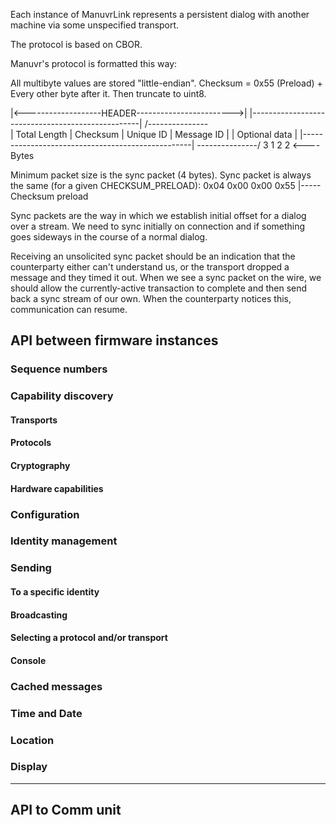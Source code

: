 Each instance of ManuvrLink represents a persistent dialog with another machine
via some unspecified transport.

The protocol is based on CBOR.



Manuvr's protocol is formatted this way:

All multibyte values are stored "little-endian".
Checksum = 0x55 (Preload) + Every other byte after it. Then truncate to uint8.

|<-------------------HEADER------------------------>|
|--------------------------------------------------|  /---------------\
| Total Length | Checksum | Unique ID | Message ID |  | Optional data |
|--------------------------------------------------|  \---------------/
      3             1           2           2            <---- Bytes

Minimum packet size is the sync packet (4 bytes). Sync packet is
always the same (for a given CHECKSUM_PRELOAD):
0x04 0x00 0x00 0x55
|----- Checksum preload

Sync packets are the way in which we establish initial offset for a dialog over a stream.
We need to sync initially on connection and if something goes sideways in the course
of a normal dialog.

Receiving an unsolicited sync packet should be an indication that the counterparty either
can't understand us, or the transport dropped a message and they timed it out. When we see
a sync packet on the wire, we should allow the currently-active transaction to complete and
then send back a sync stream of our own. When the counterparty notices this, communication
can resume.



## API between firmware instances

### Sequence numbers

###


### Capability discovery

#### Transports

#### Protocols

#### Cryptography

#### Hardware capabilities


### Configuration

### Identity management


### Sending

#### To a specific identity

#### Broadcasting

#### Selecting a protocol and/or transport

#### Console


### Cached messages

### Time and Date

### Location

### Display


----------------------------


## API to Comm unit
